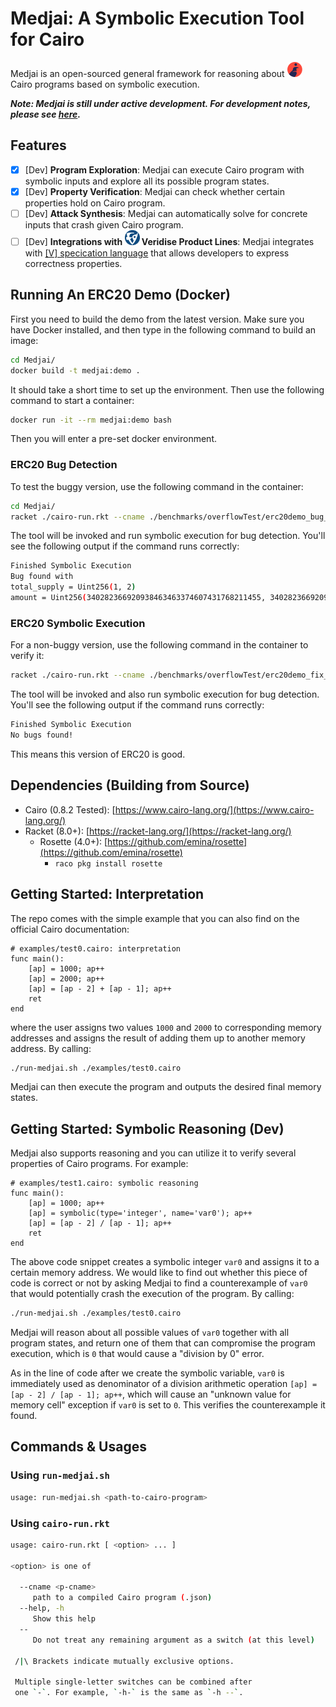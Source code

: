 # Medjai: A Symbolic Execution Tool for Cairo

<div>Medjai is an open-sourced general framework for reasoning about <img src="./docs/cairo-icon.png" width=24px> Cairo programs based on symbolic execution.</div>

***Note: Medjai is still under active development. For development notes, please see [here](./DEV.md).***

## Features

- [x] [Dev] **Program Exploration**: Medjai can execute Cairo program with symbolic inputs and explore all its possible program states.
- [x] [Dev] **Property Verification**: Medjai can check whether certain properties hold on Cairo program.
- [ ] [Dev] **Attack Synthesis**: Medjai can automatically solve for concrete inputs that crash given Cairo program.
- [ ] [Dev] **Integrations with <img src="./docs/veridise-icon.png" width=24px> Veridise Product Lines**: Medjai integrates with [[V] specication language](https://github.com/Veridise/V) that allows developers to express correctness properties.

## Running An ERC20 Demo (Docker)

First you need to build the demo from the latest version. Make sure you have Docker installed, and then type in the following command to build an image:

```bash
cd Medjai/
docker build -t medjai:demo .
```

It should take a short time to set up the environment. Then use the following command to start a container:

```bash
docker run -it --rm medjai:demo bash
```

Then you will enter a pre-set docker environment.

### ERC20 Bug Detection

To test the buggy version, use the following command in the container:

```bash
cd Medjai/
racket ./cairo-run.rkt --cname ./benchmarks/overflowTest/erc20demo_bug_compiled.json
```

The tool will be invoked and run symbolic execution for bug detection. You'll see the following output if the command runs correctly:

```bash
Finished Symbolic Execution
Bug found with
total_supply = Uint256(1, 2)
amount = Uint256(340282366920938463463374607431768211455, 340282366920938463463374607431768211453)
```

### ERC20 Symbolic Execution

For a non-buggy version, use the following command in the container to verify it:

```bash
racket ./cairo-run.rkt --cname ./benchmarks/overflowTest/erc20demo_fix_compiled.json
```

The tool will be invoked and also run symbolic execution for bug detection. You'll see the following output if the command runs correctly:

```bash
Finished Symbolic Execution
No bugs found!
```

This means this version of ERC20 is good.

## Dependencies (Building from Source)

- Cairo (0.8.2 Tested): [https://www.cairo-lang.org/](https://www.cairo-lang.org/)
- Racket (8.0+): [https://racket-lang.org/](https://racket-lang.org/)
  - Rosette (4.0+): [https://github.com/emina/rosette](https://github.com/emina/rosette)
    - `raco pkg install rosette`

## Getting Started: Interpretation

The repo comes with the simple example that you can also find on the official Cairo documentation:

```cairo
# examples/test0.cairo: interpretation
func main():
    [ap] = 1000; ap++
    [ap] = 2000; ap++
    [ap] = [ap - 2] + [ap - 1]; ap++
    ret
end
```

where the user assigns two values `1000` and `2000` to corresponding memory addresses and assigns the result of adding them up to another memory address. By calling:

```bash
./run-medjai.sh ./examples/test0.cairo
```

Medjai can then execute the program and outputs the desired final memory states.

## Getting Started: Symbolic Reasoning (Dev)

Medjai also supports reasoning and you can utilize it to verify several properties of Cairo programs. For example:

```cairo
# examples/test1.cairo: symbolic reasoning
func main():
    [ap] = 1000; ap++
    [ap] = symbolic(type='integer', name='var0'); ap++
    [ap] = [ap - 2] / [ap - 1]; ap++
    ret
end
```

The above code snippet creates a symbolic integer `var0` and assigns it to a certain memory address. We would like to find out whether this piece of code is correct or not by asking Medjai to find a counterexample of `var0` that would potentially crash the execution of the program. By calling:

```bash
./run-medjai.sh ./examples/test0.cairo
```

Medjai will reason about all possible values of `var0` together with all program states, and return one of them that can compromise the program execution, which is `0` that would cause a "division by 0" error. 

As in the line of code after we create the symbolic variable, `var0` is immediately used as denominator of a division arithmetic operation `[ap] = [ap - 2] / [ap - 1]; ap++`, which will cause an "unknown value for memory cell"  exception if `var0` is set to `0`. This verifies the counterexample it found.

## Commands & Usages

### Using `run-medjai.sh`

```bash
usage: run-medjai.sh <path-to-cairo-program>
```

### Using `cairo-run.rkt`

```bash
usage: cairo-run.rkt [ <option> ... ]

<option> is one of

  --cname <p-cname>
     path to a compiled Cairo program (.json)
  --help, -h
     Show this help
  --
     Do not treat any remaining argument as a switch (at this level)

 /|\ Brackets indicate mutually exclusive options.

 Multiple single-letter switches can be combined after
 one `-`. For example, `-h-` is the same as `-h --`.
```

